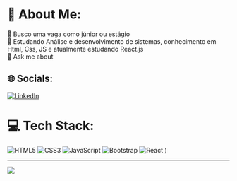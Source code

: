 # 💫 About Me:
🔭 Busco uma vaga como júnior ou estágio<br>🌱 Estudando Análise e desenvolvimento de sistemas, conhecimento em Html, Css, JS e atualmente estudando React.js<br>💬 Ask me about<br>


## 🌐 Socials:
[![LinkedIn](https://img.shields.io/badge/LinkedIn-%230077B5.svg?logo=linkedin&logoColor=white)]([https://linkedin.com/in/https://www.linkedin.com/in/guchavesc/](https://www.linkedin.com/in/guchavesc/)) 

# 💻 Tech Stack:
![HTML5](https://img.shields.io/badge/html5-%23E34F26.svg?style=for-the-badge&logo=html5&logoColor=white) ![CSS3](https://img.shields.io/badge/css3-%231572B6.svg?style=for-the-badge&logo=css3&logoColor=white) ![JavaScript](https://img.shields.io/badge/javascript-%23323330.svg?style=for-the-badge&logo=javascript&logoColor=%23F7DF1E) ![Bootstrap](https://img.shields.io/badge/bootstrap-%23563D7C.svg?style=for-the-badge&logo=bootstrap&logoColor=white) ![React](https://img.shields.io/badge/react-%2320232a.svg?style=for-the-badge&logo=react&logoColor=%2361DAFB)
)


---
[![](https://visitcount.itsvg.in/api?id=Gustavo&icon=0&color=0)](https://visitcount.itsvg.in)

<!-- Proudly created with GPRM ( https://gprm.itsvg.in ) -->
